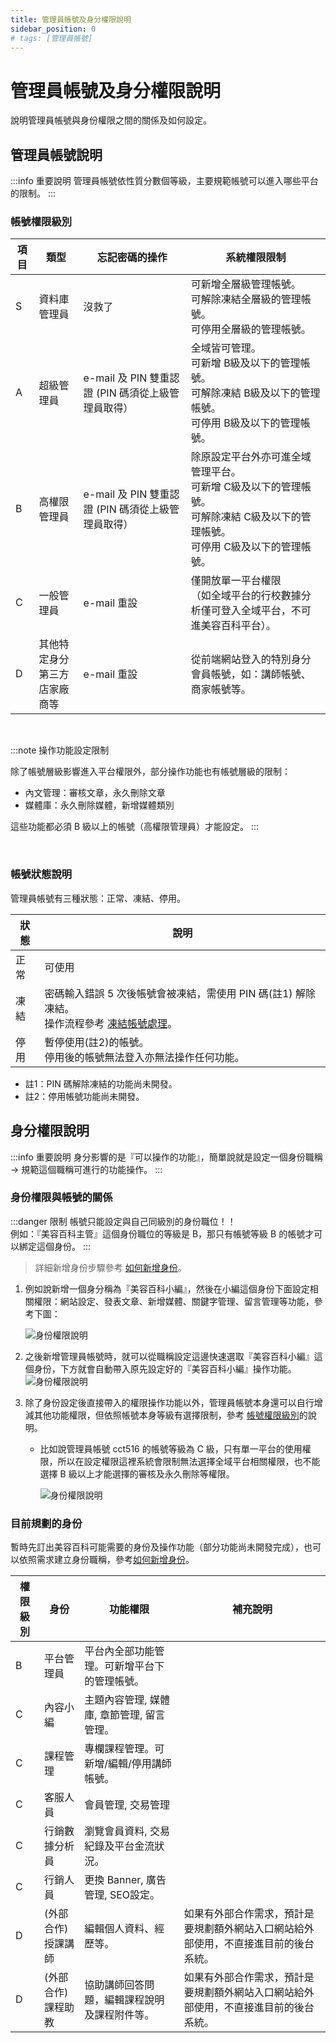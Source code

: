 ```yaml
---
title: 管理員帳號及身分權限說明
sidebar_position: 0
# tags: [管理員帳號]
---
```


# 管理員帳號及身分權限說明

說明管理員帳號與身份權限之間的關係及如何設定。

## 管理員帳號說明

:::info 重要說明
管理員帳號依性質分數個等級，主要規範帳號可以進入哪些平台的限制。
:::

### 帳號權限級別

| 項目 | 類型                              | 忘記密碼的操作                                     | 系統權限限制                                                                                                                                 |
| ---- | --------------------------------- | -------------------------------------------------- | -------------------------------------------------------------------------------------------------------------------------------------------- |
| S    | 資料庫管理員                      | 沒救了                                             | 可新增全層級管理帳號。<br />可解除凍結全層級的管理帳號。<br />可停用全層級的管理帳號。                                                       |
| A    | 超級管理員                        | e-mail 及 PIN 雙重認證 (PIN 碼須從上級管理員取得） | 全域皆可管理。<br />可新增 B級及以下的管理帳號。<br />可解除凍結 B級及以下的管理帳號。<br />可停用 B級及以下的管理帳號。                     |
| B    | 高權限管理員                      | e-mail 及 PIN 雙重認證 (PIN 碼須從上級管理員取得） | 除原設定平台外亦可進全域管理平台。<br />可新增 C級及以下的管理帳號。<br />可解除凍結 C級及以下的管理帳號。<br />可停用 C級及以下的管理帳號。 |
| C    | 一般管理員                        | e-mail 重設                                        | 僅開放單一平台權限<br/>（如全域平台的行校數據分析僅可登入全域平台，不可進美容百科平台）。                                                    |
| D    | 其他特定身分<br/>第三方店家廠商等 | e-mail 重設                                        | 從前端網站登入的特別身分會員帳號，如：講師帳號、商家帳號等。                                                                                 |

<br/>

:::note 操作功能設定限制

除了帳號層級影響進入平台權限外，部分操作功能也有帳號層級的限制：

-   內文管理：審核文章，永久刪除文章
-   媒體庫：永久刪除媒體，新增媒體類別

這些功能都必須 B 級以上的帳號（高權限管理員）才能設定。
:::

<br/>

### 帳號狀態說明

管理員帳號有三種狀態：正常、凍結、停用。

| 狀態 | 說明                                                                                                                           |
| ---- | ------------------------------------------------------------------------------------------------------------------------------ |
| 正常 | 可使用                                                                                                                         |
| 凍結 | 密碼輸入錯誤 5 次後帳號會被凍結，需使用 PIN 碼(註1) 解除凍結。<br /> 操作流程參考 [凍結帳號處理](../account/lock-account.md)。 |
| 停用 | 暫停使用(註2)的帳號。<br/>停用後的帳號無法登入亦無法操作任何功能。                                                             |

-   註1：PIN 碼解除凍結的功能尚未開發。
-   註2：停用帳號功能尚未開發。

## 身分權限說明

:::info 重要說明
身分影響的是『可以操作的功能』，簡單說就是設定一個身份職稱 -> 規範這個職稱可進行的功能操作。
:::
<br/>

### 身份權限與帳號的關係

:::danger 限制
帳號只能設定與自己同級別的身份職位！！<br/>
例如：『美容百科主管』這個身份職位的等級是 B，那只有帳號等級 B 的帳號才可以綁定這個身份。
:::
<br/>

> 詳細新增身份步驟參考 [如何新增身份](./how-to-add-a-role.md)。

1. 例如說新增一個身分稱為『美容百科小編』，然後在小編這個身份下面設定相關權限：網站設定、發表文章、新增媒體、關鍵字管理、留言管理等功能，參考下圖：

    ![身份權限說明](img/role-intro-01.png)

2. 之後新增管理員帳號時，就可以從職稱設定這邊快速選取『美容百科小編』這個身份，下方就會自動帶入原先設定好的『美容百科小編』操作功能。
   ![身份權限說明](img/role-intro-02.png)

3. 除了身份設定後直接帶入的權限操作功能以外，管理員帳號本身還可以自行增減其他功能權限，但依照帳號本身等級有選擇限制，參考 [帳號權限級別](#帳號權限級別)的說明。

    - 比如說管理員帳號 cct516 的帳號等級為 C 級，只有單一平台的使用權限，所以在設定權限這裡系統會限制無法選擇全域平台相關權限，也不能選擇 B 級以上才能選擇的審核及永久刪除等權限。

        ![身份權限說明](img/role-intro-03.png)

### 目前規劃的身份

暫時先訂出美容百科可能需要的身份及操作功能（部分功能尚未開發完成），也可以依照需求建立身份職稱，參考[如何新增身份](./how-to-add-a-role.md)。

| 權限級別 | 身份                    | 功能權限                                     | 補充說明                                                                             |
| -------- | ----------------------- | -------------------------------------------- | ------------------------------------------------------------------------------------ |
| B        | 平台管理員              | 平台內全部功能管理。可新增平台下的管理帳號。 |
| C        | 內容小編                | 主題內容管理, 媒體庫, 章節管理, 留言管理。   |
| C        | 課程管理                | 專欄課程管理。可新增/編輯/停用講師帳號。     |
| C        | 客服人員                | 會員管理, 交易管理                           |
| C        | 行銷數據分析員          | 瀏覽會員資料, 交易紀錄及平台金流狀況。       |
| C        | 行銷人員                | 更換 Banner, 廣告管理, SEO設定。             |
| D        | (外部合作)<br/>授課講師 | 編輯個人資料、經歷等。                       | 如果有外部合作需求，預計是要規劃額外網站入口網站給外部使用，不直接進目前的後台系統。 |
| D        | (外部合作)<br/>課程助教 | 協助講師回答問題，編輯課程說明及課程附件等。 | 如果有外部合作需求，預計是要規劃額外網站入口網站給外部使用，不直接進目前的後台系統。 |
